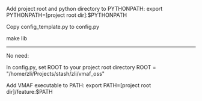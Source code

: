 Add project root and python directory to PYTHONPATH:
export PYTHONPATH=[project root dir]:$PYTHONPATH

Copy config_template.py to config.py

make lib

-----------------------------------------

No need:

In config.py, set ROOT to your project root directory
ROOT = "/home/zli/Projects/stash/zli/vmaf_oss"

Add VMAF executable to PATH:
export PATH=[project root dir]/feature:$PATH

